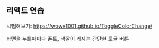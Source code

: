 ## 리액트 연습

시험해보기:
https://wowx1001.github.io/ToggleColorChange/


화면을 누를때마다 폰트, 색깔이 커지는 간단한 토글 버튼




